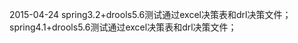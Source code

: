 2015-04-24
    spring3.2+drools5.6测试通过excel决策表和drl决策文件；
    spring4.1+drools5.6测试通过excel决策表和drl决策文件；
